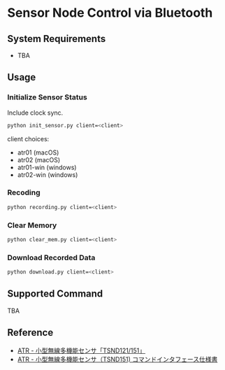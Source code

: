 # Sensor Node Control via Bluetooth

## System Requirements

- TBA

## Usage

### Initialize Sensor Status 

Include clock sync.

```bash
python init_sensor.py client=<client>
```

client choices:

- atr01 (macOS)
- atr02 (macOS)
- atr01-win (windows)
- atr02-win (windows)

### Recoding

```bash
python recording.py client=<client>
```

### Clear Memory

```bash
python clear_mem.py client=<client>
```

### Download Recorded Data

```bash
python download.py client=<client>
```

## Supported Command

TBA

## Reference

- [ATR - 小型無線多機能センサ「TSND121/151」](http://www.atr-p.com/products/TSND121_151.html)
- [ATR - 小型無線多機能センサ（TSND151) コマンドインタフェース仕様書](http://www.atr-p.com/products/pdf/TSND151-cmd-spec.pdf)
